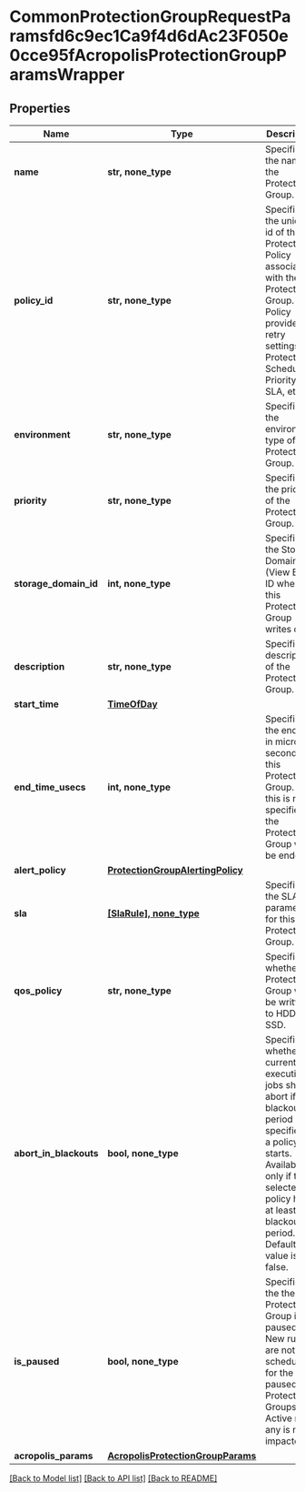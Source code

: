 # CommonProtectionGroupRequestParamsfd6c9ec1Ca9f4d6dAc23F050e0cce95fAcropolisProtectionGroupParamsWrapper


## Properties
Name | Type | Description | Notes
------------ | ------------- | ------------- | -------------
**name** | **str, none_type** | Specifies the name of the Protection Group. | 
**policy_id** | **str, none_type** | Specifies the unique id of the Protection Policy associated with the Protection Group. The Policy provides retry settings Protection Schedules, Priority, SLA, etc. | 
**environment** | **str, none_type** | Specifies the environment type of the Protection Group. | 
**priority** | **str, none_type** | Specifies the priority of the Protection Group. | [optional] 
**storage_domain_id** | **int, none_type** | Specifies the Storage Domain (View Box) ID where this Protection Group writes data. | [optional] 
**description** | **str, none_type** | Specifies a description of the Protection Group. | [optional] 
**start_time** | [**TimeOfDay**](TimeOfDay.md) |  | [optional] 
**end_time_usecs** | **int, none_type** | Specifies the end time in micro seconds for this Protection Group. If this is not specified, the Protection Group won&#39;t be ended. | [optional] 
**alert_policy** | [**ProtectionGroupAlertingPolicy**](ProtectionGroupAlertingPolicy.md) |  | [optional] 
**sla** | [**[SlaRule], none_type**](SlaRule.md) | Specifies the SLA parameters for this Protection Group. | [optional] 
**qos_policy** | **str, none_type** | Specifies whether the Protection Group will be written to HDD or SSD. | [optional] 
**abort_in_blackouts** | **bool, none_type** | Specifies whether currently executing jobs should abort if a blackout period specified by a policy starts. Available only if the selected policy has at least one blackout period. Default value is false. | [optional] 
**is_paused** | **bool, none_type** | Specifies if the the Protection Group is paused. New runs are not scheduled for the paused Protection Groups. Active run if any is not impacted. | [optional] 
**acropolis_params** | [**AcropolisProtectionGroupParams**](AcropolisProtectionGroupParams.md) |  | [optional] 

[[Back to Model list]](../README.md#documentation-for-models) [[Back to API list]](../README.md#documentation-for-api-endpoints) [[Back to README]](../README.md)


